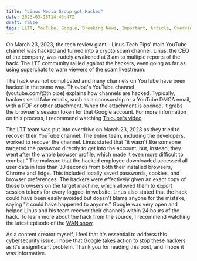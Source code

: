 ```yaml
---
title: "Linus Media Group got Hacked"
date: 2023-03-28T14:46:47Z
draft: false
tags: [LTT, YouTube, Google, Breaking News, Important, Article, Overview]
---
```


On March 23, 2023, the tech review giant - Linus Tech Tips' main YouTube channel was hacked and turned into a crypto scam channel. Linus, the CEO of the company, was rudely awakened at 3 am to multiple reports of the hack. The LTT community rallied against the hackers, even going as far as using superchats to warn viewers of the scam livestream.  

The hack was not complicated and many channels on YouTube have been hacked in the same way. ThioJoe's YouTube channel (youtube.com/@thiojoe) explains how channels are hacked. Typically, hackers send fake emails, such as a sponsorship or a YouTube DMCA email, with a PDF or other attachment. When the attachment is opened, it grabs the browser's session token for that Google account. For more information on this process, I recommend watching [ThioJoe's video](https://www.youtube.com/watch?v=xf9ERdBkM5M).

The LTT team was put into overdrive on March 23, 2023 as they tried to recover their YouTube channel. The entire team, including the developers, worked to recover the channel. Linus stated that "it wasn't like someone targeted the password directly to get into the account, but, instead, they went after the whole browser profile, which made it even more difficult to combat." The malware that the hacked employee downloaded accessed all user data in less than 30 seconds from both their installed browsers, Chrome and Edge. This included locally saved passwords, cookies, and browser preferences. The hackers were effectively given an exact copy of those browsers on the target machine, which allowed them to export session tokens for every logged-in website. Linus also stated that the hack could have been easily avoided but doesn't blame anyone for the mistake, saying "it could have happened to anyone." Google was very open and helped Linus and his team recover their channels within 24 hours of the hack. To learn more about the hack from the source, I recommend watching the latest episode of the [WAN show](https://www.youtube.com/watch?v=lh8Zdyy3zTQ).

As a content creator myself, I feel that it's essential to address this cybersecurity issue. I hope that Google takes action to stop these hackers as it's a significant problem. Thank you for reading this post, and I hope it was informative.